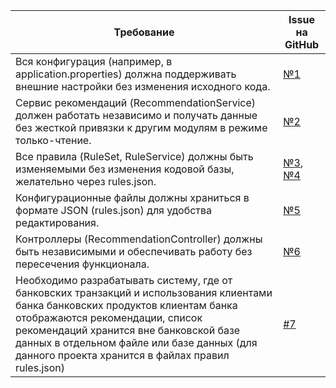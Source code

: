 | Требование                          | Issue на GitHub |
|-------------------------------------|------------------|
| Вся конфигурация (например, в application.properties) должна поддерживать внешние настройки без изменения исходного кода. | [№1](https://github.com/idol696/starbank/issues/5) |
| Сервис рекомендаций (RecommendationService) должен работать независимо и получать данные без жесткой привязки к другим модулям в режиме только-чтение. | [№2](https://github.com/idol696/starbank/issues/25) |
| Все правила (RuleSet, RuleService) должны быть изменяемыми без изменения кодовой базы, желательно через rules.json. | [№3](https://github.com/idol696/starbank/issues/24), [№4](https://github.com/idol696/starbank/issues/26) |
| Конфигурационные файлы должны храниться в формате JSON (rules.json) для удобства редактирования. | [№5](https://github.com/idol696/starbank/issues/15) |
| Контроллеры (RecommendationController) должны быть независимыми и обеспечивать работу без пересечения функционала. | [№6](https://github.com/idol696/starbank/issues/22) |
| Необходимо разрабатывать систему, где от банковских транзакций и использования клиентами банка банковских продуктов клиентам банка отображаются рекомендации, список рекомендаций хранится вне банковской базе данных в отдельном файле или базе данных (для данного проекта хранится в файлах правил rules.json) | [#7](https://github.com/idol696/starbank/issues/28) |